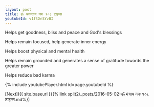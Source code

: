 ```yaml
---
layout: post
title: ॐ अनन्ताय नमः १०८ टाइम्स
youtubeId: v1ftXnSYvBI
---
```

 
 
Helps get goodness, bliss and peace and God's blessings
 
Helps remain focused, help generate inner energy 
 
Helps boost physical and mental health 
 
Helps remain grounded and generates a sense of gratitude towards the greater power 
 
Helps reduce bad karma
 
 
 
 


{% include youtubePlayer.html id=page.youtubeId %}
 
[Next]({{ site.baseurl }}{% link  split2/_posts/2016-05-02-ॐ मंत्राय नमः १०८ टाइम्स.md%})
 
